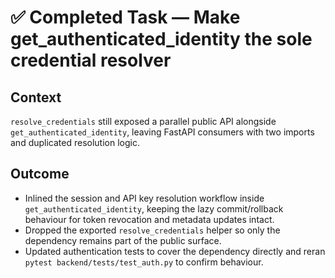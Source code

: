 # ✅ Completed Task — Make get_authenticated_identity the sole credential resolver

## Context
`resolve_credentials` still exposed a parallel public API alongside `get_authenticated_identity`, leaving FastAPI consumers with two imports and duplicated resolution logic.

## Outcome
- Inlined the session and API key resolution workflow inside `get_authenticated_identity`, keeping the lazy commit/rollback behaviour for token revocation and metadata updates intact.
- Dropped the exported `resolve_credentials` helper so only the dependency remains part of the public surface.
- Updated authentication tests to cover the dependency directly and reran `pytest backend/tests/test_auth.py` to confirm behaviour.
